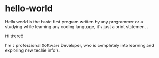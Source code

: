 # hello-world
Hello world is the basic first program written by any programmer or a studying while learning any coding language, it's just a print statement .

Hi there!!

I'm a professional Software Developer, who is completely into learning and exploring new techie info's.
